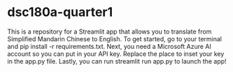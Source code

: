 # dsc180a-quarter1
This is a repository for a Streamlit app that allows you to translate from Simplified Mandarin Chinese to English. To get started, go to your terminal and pip install -r requirements.txt. Next, you need a Microsoft Azure AI account so you can put in your API key. Replace the place to inset your key in the app.py file. Lastly, you can run streamlit run app.py to launch the app! 